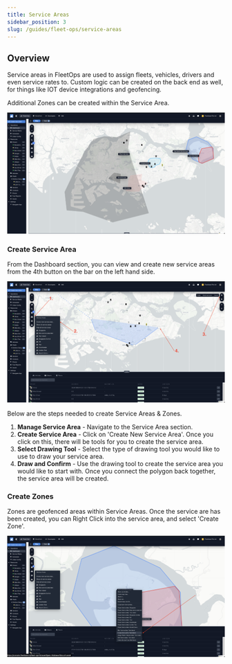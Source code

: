 ```yaml
---
title: Service Areas
sidebar_position: 3
slug: /guides/fleet-ops/service-areas
---
```


## Overview

Service areas in FleetOps are used to assign fleets, vehicles, drivers and even service rates to. Custom logic can be created on the back end as well, for things like IOT device integrations and geofencing.

Additional Zones can be created within the Service Area. 

![Alt text](image-19.png)

### Create Service Area

From the Dashboard section, you can view and create new service areas from the 4th button on the bar on the left hand side. 

![Alt text](image-17.png)

Below are the steps needed to create Service Areas & Zones. 

1. **Manage Service Area** - Navigate to the Service Area section. 
2. **Create Service Area** - Click on 'Create New Service Area'. Once you click on this, there will be tools for you to create the service area. 
3. **Select Drawing Tool** - Select the type of drawing tool you would like to use to draw your service area. 
4. **Draw and Confirm** - Use the drawing tool to create the service area you would like to start with. Once you connect the polygon back together, the service area will be created. 

### Create Zones

Zones are geofenced areas within Service Areas. Once the service are has been created, you can Right Click into the service area, and select 'Create Zone'. 

![Alt text](image-18.png)